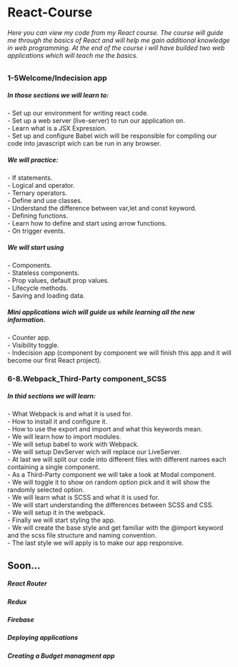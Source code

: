 # React-Course
<h6>Here you can view my code from my React course. The course will guide me through the basics of React and will
help me gain additional knowledge in  web programming. At the end of the course i will have builded two web applications
which will teach me the basics.
</h6>

<h3>1-5Welcome/Indecision app</h3>
<h5>In those sections we will learn to:</h5>
- Set up our environment for writing react code.</br>
- Set up a web server (live-server) to run our application on.</br>
- Learn what is a JSX Expression.</br>
- Set up and configure Babel wich will be responsible for compiling our code into javascript wich can be run in any browser.</br>
<h5>We will practice:</h5>
- If statements.</br>
- Logical and operator.</br>
- Ternary operators.</br>
- Define and use classes.</br>
- Understand the difference between var,let and const keyword.</br>
- Defining functions.</br>
- Learn how to define and start using arrow functions.</br>
- On trigger events.</br>
<h5>We will start using</h5>
- Components.</br>
- Stateless components.</br>
- Prop values, default prop values.</br>
- Lifecycle methods.</br>
- Saving and loading data.</br>

<h5>Mini applications wich will guide us while learning all the new information.</h5>
- Counter app.</br>
- Visibility toggle.</br>
- Indecision app (component by component we will finish this app and it will become our first React project).</br>


<h3>6-8.Webpack_Third-Party component_SCSS</h3>
<h5>In thid sections we will learn:</h5>
- What Webpack is and what it is used for.</br>
- How to install it and configure it.</br>
- How to use the export and import and what this keywords mean.</br>
- We will learn how to import modules.</br>
- We will setup babel to work with Webpack.</br>
- We will setup DevServer wich will replace our LiveServer.</br>
- At last we will split our code into different files with different names each containing a single component.</br>
- As a Third-Party component we will take a look at Modal component.</br>
- We will toggle it to show on random option pick and it will show the randomly selected option.</br>
- We will learn what is SCSS and what it is used for.</br>
- We will start understanding the differences between SCSS and CSS.</br>
- We will setup it in the webpack.</br>
- Finally we will start styling the app.</br>
- We will create the base style and get familiar with the @import keyword and the scss file structure and naming convention.</br>
- The last style we will apply is to make our app responsive.</br>

<h2>Soon...</h2>
<h5>React Router</h5>
<h5>Redux</h5>
<h5>Firebase</h5>
<h5>Deploying applications</h5>
<h5>Creating a Budget managment app</h5>
